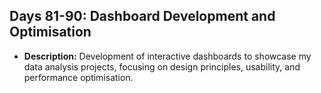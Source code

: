 ## Days 81-90: Dashboard Development and Optimisation
- **Description:** Development of interactive dashboards to showcase my data analysis projects, focusing on design principles, usability, and performance optimisation.
